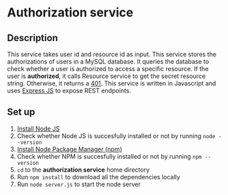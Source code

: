 # Authorization service
## Description
This service takes user id and resource id as input. This service stores the authorizations of users in a MySQL database. It queries the database to check whether a user is authorized to access a specific resource. If the user is **authorized**, it calls Resource service to get the secret resource string. Otherwise, it returns a [401](https://httpstatuses.com/401).
This service is written in Javascript and uses [Express JS](https://expressjs.com/) to expose REST endpoints.

## Set up
1) [Install Node JS](https://nodejs.org/en/download/)
1) Check whether Node JS is succesfully installed or not by running `node --version`
1) [Install Node Package Manager (npm)](https://www.npmjs.com/get-npm)
1) Check whether NPM is succesfully installed or not by running `npm --version`
1) `cd` to the **authorization service** home directory
1) Run `npm install` to download all the dependencies locally
1) Run `node server.js` to start the node server